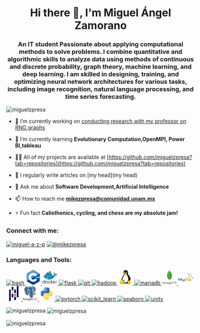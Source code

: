 <h1 align="center">Hi there 👋, I'm Miguel Ángel Zamorano</h1>
<h3 align="center">An IT student Passionate about applying computational methods to solve problems. I combine quantitative and algorithmic skills to analyze data using methods of continuous and discrete probability, graph theory, machine learning, and deep learning.  I am skilled in designing, training, and optimizing neural network architectures for various tasks, including image recognition, natural language processing, and time series forecasting.</h3>

<p align="left"> <img src="https://komarev.com/ghpvc/?username=miguelzpresa&label=Profile%20views&color=0e75b6&style=flat" alt="miguelzpresa" /> </p>

- 🔭 I’m currently working on [ conducting research with my professor on RNG graphs](https://github.com/miguelzpresa/Espherical-RNG-Graphs)

- 🌱 I’m currently learning **Evolutionary Computation,OpenMPI, Power BI,tableau**

- 👨‍💻 All of my projects are available at [https://github.com/miguelzpresa?tab=repositories](https://github.com/miguelzpresa?tab=repositories)

- 📝 I regularly write articles on [my head](my head)

- 💬 Ask me about **Software Development,Artificial Intelligence**

- 📫 How to reach me **mikezpresa@comunidad.unam.mx**

- ⚡ Fun fact **Calisthenics, cycling, and chess are my absolute jam!**

<h3 align="left">Connect with me:</h3>
<p align="left">
<a href="https://linkedin.com/in/miguel-a-z-p" target="blank"><img align="center" src="https://raw.githubusercontent.com/rahuldkjain/github-profile-readme-generator/master/src/images/icons/Social/linked-in-alt.svg" alt="miguel-a-z-p" height="30" width="40" /></a>
<a href="https://www.hackerrank.com/@mikezpresa" target="blank"><img align="center" src="https://raw.githubusercontent.com/rahuldkjain/github-profile-readme-generator/master/src/images/icons/Social/hackerrank.svg" alt="@mikezpresa" height="30" width="40" /></a>
</p>

<h3 align="left">Languages and Tools:</h3>
<p align="left"> <a href="https://www.gnu.org/software/bash/" target="_blank" rel="noreferrer"> <img src="https://www.vectorlogo.zone/logos/gnu_bash/gnu_bash-icon.svg" alt="bash" width="40" height="40"/> </a> <a href="https://www.w3schools.com/cpp/" target="_blank" rel="noreferrer"> <img src="https://raw.githubusercontent.com/devicons/devicon/master/icons/cplusplus/cplusplus-original.svg" alt="cplusplus" width="40" height="40"/> </a> <a href="https://www.docker.com/" target="_blank" rel="noreferrer"> <img src="https://raw.githubusercontent.com/devicons/devicon/master/icons/docker/docker-original-wordmark.svg" alt="docker" width="40" height="40"/> </a> <a href="https://flask.palletsprojects.com/" target="_blank" rel="noreferrer"> <img src="https://www.vectorlogo.zone/logos/pocoo_flask/pocoo_flask-icon.svg" alt="flask" width="40" height="40"/> </a> <a href="https://git-scm.com/" target="_blank" rel="noreferrer"> <img src="https://www.vectorlogo.zone/logos/git-scm/git-scm-icon.svg" alt="git" width="40" height="40"/> </a> <a href="https://hadoop.apache.org/" target="_blank" rel="noreferrer"> <img src="https://www.vectorlogo.zone/logos/apache_hadoop/apache_hadoop-icon.svg" alt="hadoop" width="40" height="40"/> </a> <a href="https://www.linux.org/" target="_blank" rel="noreferrer"> <img src="https://raw.githubusercontent.com/devicons/devicon/master/icons/linux/linux-original.svg" alt="linux" width="40" height="40"/> </a> <a href="https://mariadb.org/" target="_blank" rel="noreferrer"> <img src="https://www.vectorlogo.zone/logos/mariadb/mariadb-icon.svg" alt="mariadb" width="40" height="40"/> </a> <a href="https://www.mongodb.com/" target="_blank" rel="noreferrer"> <img src="https://raw.githubusercontent.com/devicons/devicon/master/icons/mongodb/mongodb-original-wordmark.svg" alt="mongodb" width="40" height="40"/> </a> <a href="https://www.mysql.com/" target="_blank" rel="noreferrer"> <img src="https://raw.githubusercontent.com/devicons/devicon/master/icons/mysql/mysql-original-wordmark.svg" alt="mysql" width="40" height="40"/> </a> <a href="https://pandas.pydata.org/" target="_blank" rel="noreferrer"> <img src="https://raw.githubusercontent.com/devicons/devicon/2ae2a900d2f041da66e950e4d48052658d850630/icons/pandas/pandas-original.svg" alt="pandas" width="40" height="40"/> </a> <a href="https://www.postgresql.org" target="_blank" rel="noreferrer"> <img src="https://raw.githubusercontent.com/devicons/devicon/master/icons/postgresql/postgresql-original-wordmark.svg" alt="postgresql" width="40" height="40"/> </a> <a href="https://www.python.org" target="_blank" rel="noreferrer"> <img src="https://raw.githubusercontent.com/devicons/devicon/master/icons/python/python-original.svg" alt="python" width="40" height="40"/> </a> <a href="https://pytorch.org/" target="_blank" rel="noreferrer"> <img src="https://www.vectorlogo.zone/logos/pytorch/pytorch-icon.svg" alt="pytorch" width="40" height="40"/> </a> <a href="https://scikit-learn.org/" target="_blank" rel="noreferrer"> <img src="https://upload.wikimedia.org/wikipedia/commons/0/05/Scikit_learn_logo_small.svg" alt="scikit_learn" width="40" height="40"/> </a> <a href="https://seaborn.pydata.org/" target="_blank" rel="noreferrer"> <img src="https://seaborn.pydata.org/_images/logo-mark-lightbg.svg" alt="seaborn" width="40" height="40"/> </a> <a href="https://unity.com/" target="_blank" rel="noreferrer"> <img src="https://www.vectorlogo.zone/logos/unity3d/unity3d-icon.svg" alt="unity" width="40" height="40"/> </a> </p>

<p><img align="left" src="https://github-readme-stats.vercel.app/api/top-langs?username=miguelzpresa&show_icons=true&locale=en&layout=compact" alt="miguelzpresa" /></p>

<p>&nbsp;<img align="center" src="https://github-readme-stats.vercel.app/api?username=miguelzpresa&show_icons=true&locale=en" alt="miguelzpresa" /></p>

<p><img align="center" src="https://github-readme-streak-stats.herokuapp.com/?user=miguelzpresa&" alt="miguelzpresa" /></p>



